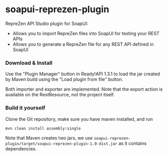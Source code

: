 # soapui-reprezen-plugin
RepreZen API Studio plugin for SoapUI:
* Allows you to import RepreZen files into SoapUI for testing your REST APIs
* Allows you to generate a RepreZen file for any REST API defined in SoapUI

### Download & Install

Use the "Plugin Manager" button in Ready!API 1.3.1 to load the jar created by Maven build using the "Load plugin from file" button. 

Both importer and exporter are implemented. Note that the export action is available on the RestResource, not the project itself.
### Build it yourself

Clone the Git repository, make sure you have maven installed, and run

```
mvn clean install assembly:single
```
Note that Maven creates two jars, we use `soapui-reprezen-plugin/target/soapui-reprezen-plugin-1.0-dist.jar` as it contains dependencies.
